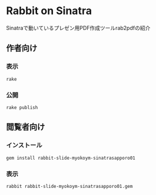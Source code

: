 # Rabbit on Sinatra

Sinatraで動いているプレゼン用PDF作成ツールrab2pdfの紹介

## 作者向け

### 表示

    rake

### 公開

    rake publish

## 閲覧者向け

### インストール

    gem install rabbit-slide-myokoym-sinatrasapporo01

### 表示

    rabbit rabbit-slide-myokoym-sinatrasapporo01.gem

